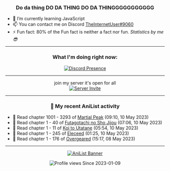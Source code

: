 <div align="center">

### Do da thing DO DA THING DO DA THINGGGGGGGGGGG
</div>

- 🌱 I’m currently learning JavaScript
- 📫 You can contact me on Discord [TheInternetUser#9060](https://discord.com/users/534117072796385300)
- ⚡ Fun fact: 80% of the Fun fact is neither a fact nor fun. _Statistics by me 😎_
<hr>

<div align="center">

### What I'm doing right now:
[![Discord Presence](https://lanyard.cnrad.dev/api/534117072796385300)](https://discord.com/users/534117072796385300)
<hr>

join my server it's open for all <br>
[![Server Invite](https://invidget.switchblade.xyz/bfYgVHxrSs)](https://discord.gg/bfYgVHxrSs)

<hr>
  
### 🌸 My recent AniList activity

</div>

<!-- ANILIST_ACTIVITY:start -->

-   📖 Read chapter 1001 - 3293 of [Martial Peak](https://anilist.co/manga/104494) (09:10, 10 May 2023)
-   📖 Read chapter 1 - 40 of [Futagotachi no Sho Jijou](https://anilist.co/manga/119472) (07:06, 10 May 2023)
-   📖 Read chapter 1 - 11 of [Koi to Utatane](https://anilist.co/manga/99625) (05:54, 10 May 2023)
-   📖 Read chapter 1 - 245 of [Eleceed](https://anilist.co/manga/106929) (01:25, 10 May 2023)
-   📖 Read chapter 1 - 176 of [Overgeared](https://anilist.co/manga/117460) (15:17, 08 May 2023)

<!-- ANILIST_ACTIVITY:end -->
<hr>

<div align="center">

[![AniList Banner](https://img.anili.st/User/929966)](https://anilist.co/user/TheInternetUser)

![Profile views](https://gpvc.arturio.dev/TheInternetUse7) Since 2023-01-09

</div>

